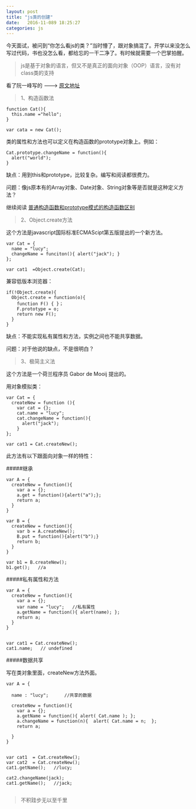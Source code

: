 ```yaml
---
layout: post
title: "js类的创建"
date:   2016-11-089 18:25:27
categories: js
---
```


今天面试，被问到“你怎么看js的类？”当时懵了，跟对象搞混了。开学以来没怎么写过代码，书也没怎么看，都给忘的一干二净了。有时候就需要一个巴掌拍醒。

>js是基于对象的语言，但又不是真正的面向对象（OOP）语言，没有对class类的支持

看了阮一峰写的 --->  [原文地址](http://www.ruanyifeng.com/blog/2012/07/three_ways_to_define_a_javascript_class.html)

>1、构造函数法

```
function Cat(){
  this.name ="hello";
}

var cata = new Cat();
```

类的属性和方法也可以定义在构造函数的prototype对象上。例如：

```
Cat.prototype.changeName = function(){
  alert("world");
}
```

缺点：用到this和prototype，比较复杂。编写和阅读都很费力。

问题：像js原本有的Array对象、Date对象、String对象等是否就是这种定义方法？

继续阅读 [普通构造函数和prototype模式的构造函数区别](http://www.jianshu.com/p/5541f8ec4624)

>2、Object.create方法

这个方法是javascript国际标准ECMAScipt第五版提出的一个新方法。

```
var Cat = {
  name = "lucy";
  changeName = funciton(){ alert("jack"); }
};

var cat1  =Object.create(Cat);

```

兼容低版本浏览器：


```
if(!Object.create){
  Object.create = function(o){
    function F() { }；
    F.prototype = o;
    return new F();
  }
}
```


缺点：不能实现私有属性和方法，实例之间也不能共享数据。

问题：对于他说的缺点，不是很明白？

>3、极简主义法

这个方法是一个荷兰程序员 Gabor de Mooij  提出的。

用对象模拟类：


```
var Cat = {
  createNew = function (){
    var cat = {};
    cat.name = "lucy";
    cat.changeName = function(){
      alert("jack");
    }
};

var cat1 = Cat.createNew();

```


此方法有以下跟面向对象一样的特性：


#####继承


```
var A = {
  createNew = function(){
    var a = {};
    a.get = function(){alert("a");};
    return a;
  }
}

var B = {
  createNew = function(){
    var b = A.createNew();
    B.put = function(){alert("b");}
    return b;
  }
}

var b1 = B.createNew();
b1.get();   //a

```

#####私有属性和方法

```
var A = {
  createNew = function(){
    var a = {};
    var name = "lucy";   //私有属性
    a.getName = function(){ alert(name); };
    return a;
  }
}


var cat1 = Cat.createNew();
cat1.name;   // undefined
```

#####数据共享

写在类对象里面，createNew方法外面。


```
var A = {

  name : "lucy";      //共享的数据

  createNew = function(){
    var a = {};
    a.getName = function(){ alert( Cat.name ); };
    a.changeName = function(n){  alert( Cat.name = n;  };
    return a;

  }
}


var cat1  = Cat.createNew();
var cat2  = Cat.createNew();
cat1.getName();   //lucy;

cat2.changeName(jack);
cat1.getName();   //jack;


```

>不积跬步无以至千里